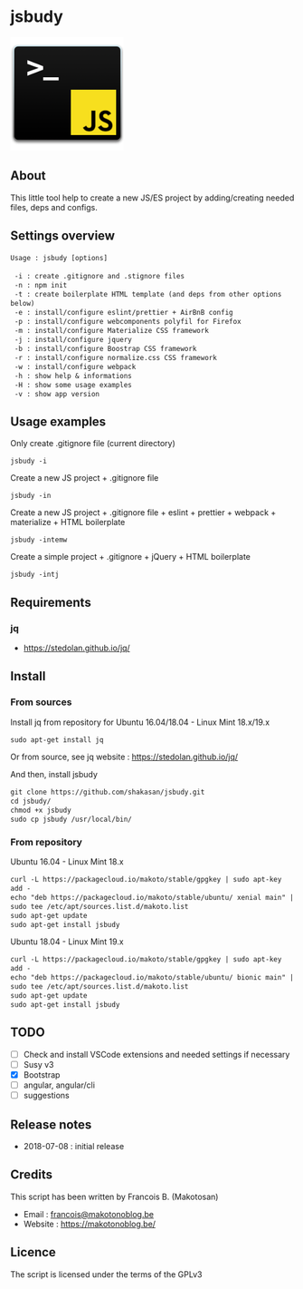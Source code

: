 # jsbudy

![jsbudy](pics/logo.png)

## About

This little tool help to create a new JS/ES project by adding/creating needed files, deps and configs.

## Settings overview

```shell
Usage : jsbudy [options]

 -i : create .gitignore and .stignore files
 -n : npm init
 -t : create boilerplate HTML template (and deps from other options below)
 -e : install/configure eslint/prettier + AirBnB config
 -p : install/configure webcomponents polyfil for Firefox
 -m : install/configure Materialize CSS framework
 -j : install/configure jquery
 -b : install/configure Boostrap CSS framework
 -r : install/configure normalize.css CSS framework
 -w : install/configure webpack
 -h : show help & informations
 -H : show some usage examples
 -v : show app version
```

## Usage examples

Only create .gitignore file (current directory)

```shell
jsbudy -i
```

Create a new JS project + .gitignore file

```shell
jsbudy -in
```

Create a new JS project + .gitignore file + eslint + prettier + webpack + materialize + HTML boilerplate

```shell
jsbudy -intemw
```

Create a simple project + .gitignore + jQuery + HTML boilerplate

```shell
jsbudy -intj
```

## Requirements

### jq

- https://stedolan.github.io/jq/

## Install

### From sources

Install jq from repository for Ubuntu 16.04/18.04 - Linux Mint 18.x/19.x

```shell
sudo apt-get install jq
```

Or from source, see jq website : https://stedolan.github.io/jq/

And then, install jsbudy

```shell
git clone https://github.com/shakasan/jsbudy.git
cd jsbudy/
chmod +x jsbudy
sudo cp jsbudy /usr/local/bin/
```

### From repository

Ubuntu 16.04 - Linux Mint 18.x

```shell
curl -L https://packagecloud.io/makoto/stable/gpgkey | sudo apt-key add -
echo "deb https://packagecloud.io/makoto/stable/ubuntu/ xenial main" | sudo tee /etc/apt/sources.list.d/makoto.list
sudo apt-get update
sudo apt-get install jsbudy
```

Ubuntu 18.04 - Linux Mint 19.x

```shell
curl -L https://packagecloud.io/makoto/stable/gpgkey | sudo apt-key add -
echo "deb https://packagecloud.io/makoto/stable/ubuntu/ bionic main" | sudo tee /etc/apt/sources.list.d/makoto.list
sudo apt-get update
sudo apt-get install jsbudy
```

## TODO

- [ ] Check and install VSCode extensions and needed settings if necessary
- [ ] Susy v3
- [x] Bootstrap
- [ ] angular, angular/cli
- [ ] suggestions

## Release notes

- 2018-07-08 : initial release

## Credits

This script has been written by Francois B. (Makotosan)

- Email : francois@makotonoblog.be
- Website : https://makotonoblog.be/

## Licence

The script is licensed under the terms of the GPLv3
